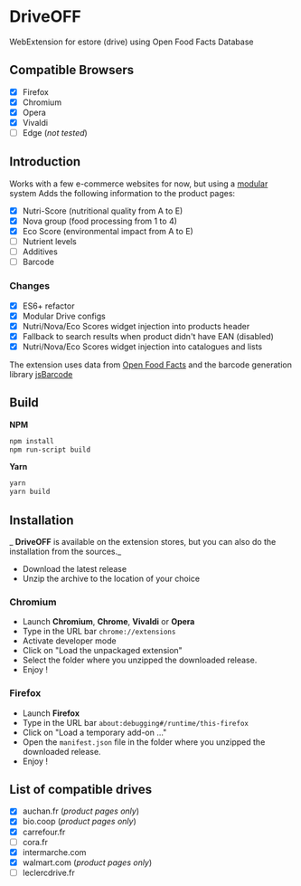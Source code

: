 # DriveOFF

WebExtension for estore (drive) using Open Food Facts Database

## Compatible Browsers

* [x] Firefox
* [x] Chromium
* [x] Opera
* [x] Vivaldi
* [ ] Edge (*not tested*)

## Introduction

Works with a few e-commerce websites for now, but using a [modular](./docs/drive_config.md) system
Adds the following information to the product pages:

* [x] Nutri-Score (nutritional quality from A to E)
* [x] Nova group (food processing from 1 to 4)
* [x] Eco Score (environmental impact from A to E)
* [ ] Nutrient levels
* [ ] Additives
* [ ] Barcode

### Changes
* [x] ES6+ refactor
* [x] Modular Drive configs
* [x] Nutri/Nova/Eco Scores widget injection into products header
* [x] Fallback to search results when product didn't have EAN (disabled)
* [x] Nutri/Nova/Eco Scores widget injection into catalogues and lists

The extension uses data from [Open Food Facts](https://world.openfoodfacts.org/) and the barcode generation library [jsBarcode](https://github.com/lindell/JsBarcode)

## Build

**NPM**

```sh
npm install
npm run-script build
```

**Yarn**

```sh
yarn
yarn build
```

## Installation

_ **DriveOFF** is available on the extension stores, but you can also do the installation from the sources._

* Download the latest release
* Unzip the archive to the location of your choice

### Chromium

* Launch **Chromium**, **Chrome**, **Vivaldi** or **Opera**
* Type in the URL bar `chrome://extensions`
* Activate developer mode
* Click on "Load the unpackaged extension"
* Select the folder where you unzipped the downloaded release.
* Enjoy !

### Firefox

* Launch **Firefox**
* Type in the URL bar `about:debugging#/runtime/this-firefox`
* Click on "Load a temporary add-on ..."
* Open the `manifest.json` file in the folder where you unzipped the downloaded release.
* Enjoy !

## List of compatible drives

* [x] auchan.fr (*product pages only*)
* [x] bio.coop (*product pages only*)
* [x] carrefour.fr
* [ ] cora.fr
* [x] intermarche.com
* [x] walmart.com (*product pages only*)
* [ ] leclercdrive.fr
